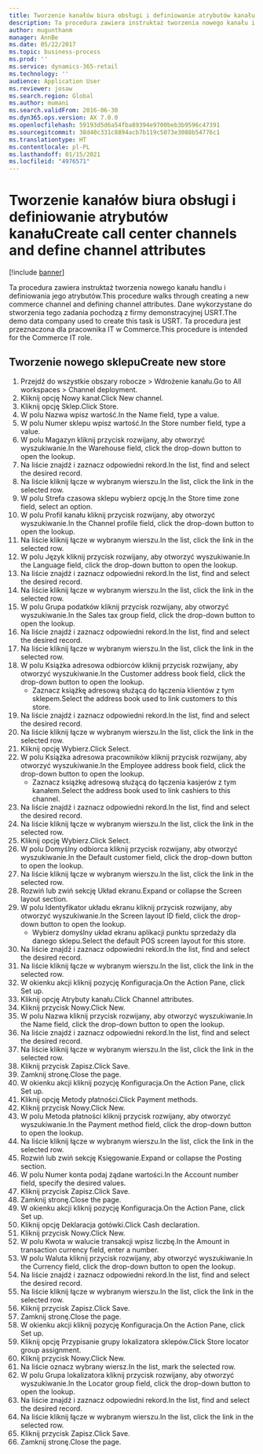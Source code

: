 ```yaml
---
title: Tworzenie kanałów biura obsługi i definiowanie atrybutów kanału
description: Ta procedura zawiera instruktaż tworzenia nowego kanału i definiowania jego atrybutów.
author: mugunthanm
manager: AnnBe
ms.date: 05/22/2017
ms.topic: business-process
ms.prod: ''
ms.service: dynamics-365-retail
ms.technology: ''
audience: Application User
ms.reviewer: josaw
ms.search.region: Global
ms.author: mumani
ms.search.validFrom: 2016-06-30
ms.dyn365.ops.version: AX 7.0.0
ms.openlocfilehash: 59193d5d6a54fba89394e9700beb3b9596c47391
ms.sourcegitcommit: 38d40c331c8894acb7b119c5073e3088b54776c1
ms.translationtype: HT
ms.contentlocale: pl-PL
ms.lasthandoff: 01/15/2021
ms.locfileid: "4976571"
---
```

# <a name="create-call-center-channels-and-define-channel-attributes"></a><span data-ttu-id="0bd6a-103">Tworzenie kanałów biura obsługi i definiowanie atrybutów kanału</span><span class="sxs-lookup"><span data-stu-id="0bd6a-103">Create call center channels and define channel attributes</span></span>

[!include [banner](../includes/banner.md)]

<span data-ttu-id="0bd6a-104">Ta procedura zawiera instruktaż tworzenia nowego kanału handlu i definiowania jego atrybutów.</span><span class="sxs-lookup"><span data-stu-id="0bd6a-104">This procedure walks through creating a new commerce channel and defining channel attributes.</span></span> <span data-ttu-id="0bd6a-105">Dane wykorzystane do stworzenia tego zadania pochodzą z firmy demonstracyjnej USRT.</span><span class="sxs-lookup"><span data-stu-id="0bd6a-105">The demo data company used to create this task is USRT.</span></span> <span data-ttu-id="0bd6a-106">Ta procedura jest przeznaczona dla pracownika IT w Commerce.</span><span class="sxs-lookup"><span data-stu-id="0bd6a-106">This procedure is intended for the Commerce IT role.</span></span>


## <a name="create-new-store"></a><span data-ttu-id="0bd6a-107">Tworzenie nowego sklepu</span><span class="sxs-lookup"><span data-stu-id="0bd6a-107">Create new store</span></span>
1. <span data-ttu-id="0bd6a-108">Przejdź do wszystkie obszary robocze > Wdrożenie kanału.</span><span class="sxs-lookup"><span data-stu-id="0bd6a-108">Go to All workspaces > Channel deployment.</span></span>
2. <span data-ttu-id="0bd6a-109">Kliknij opcję Nowy kanał.</span><span class="sxs-lookup"><span data-stu-id="0bd6a-109">Click New channel.</span></span>
3. <span data-ttu-id="0bd6a-110">Kliknij opcję Sklep.</span><span class="sxs-lookup"><span data-stu-id="0bd6a-110">Click Store.</span></span>
4. <span data-ttu-id="0bd6a-111">W polu Nazwa wpisz wartość.</span><span class="sxs-lookup"><span data-stu-id="0bd6a-111">In the Name field, type a value.</span></span>
5. <span data-ttu-id="0bd6a-112">W polu Numer sklepu wpisz wartość.</span><span class="sxs-lookup"><span data-stu-id="0bd6a-112">In the Store number field, type a value.</span></span>
6. <span data-ttu-id="0bd6a-113">W polu Magazyn kliknij przycisk rozwijany, aby otworzyć wyszukiwanie.</span><span class="sxs-lookup"><span data-stu-id="0bd6a-113">In the Warehouse field, click the drop-down button to open the lookup.</span></span>
7. <span data-ttu-id="0bd6a-114">Na liście znajdź i zaznacz odpowiedni rekord.</span><span class="sxs-lookup"><span data-stu-id="0bd6a-114">In the list, find and select the desired record.</span></span>
8. <span data-ttu-id="0bd6a-115">Na liście kliknij łącze w wybranym wierszu.</span><span class="sxs-lookup"><span data-stu-id="0bd6a-115">In the list, click the link in the selected row.</span></span>
9. <span data-ttu-id="0bd6a-116">W polu Strefa czasowa sklepu wybierz opcję.</span><span class="sxs-lookup"><span data-stu-id="0bd6a-116">In the Store time zone field, select an option.</span></span>
10. <span data-ttu-id="0bd6a-117">W polu Profil kanału kliknij przycisk rozwijany, aby otworzyć wyszukiwanie.</span><span class="sxs-lookup"><span data-stu-id="0bd6a-117">In the Channel profile field, click the drop-down button to open the lookup.</span></span>
11. <span data-ttu-id="0bd6a-118">Na liście kliknij łącze w wybranym wierszu.</span><span class="sxs-lookup"><span data-stu-id="0bd6a-118">In the list, click the link in the selected row.</span></span>
12. <span data-ttu-id="0bd6a-119">W polu Język kliknij przycisk rozwijany, aby otworzyć wyszukiwanie.</span><span class="sxs-lookup"><span data-stu-id="0bd6a-119">In the Language field, click the drop-down button to open the lookup.</span></span>
13. <span data-ttu-id="0bd6a-120">Na liście znajdź i zaznacz odpowiedni rekord.</span><span class="sxs-lookup"><span data-stu-id="0bd6a-120">In the list, find and select the desired record.</span></span>
14. <span data-ttu-id="0bd6a-121">Na liście kliknij łącze w wybranym wierszu.</span><span class="sxs-lookup"><span data-stu-id="0bd6a-121">In the list, click the link in the selected row.</span></span>
15. <span data-ttu-id="0bd6a-122">W polu Grupa podatków kliknij przycisk rozwijany, aby otworzyć wyszukiwanie.</span><span class="sxs-lookup"><span data-stu-id="0bd6a-122">In the Sales tax group field, click the drop-down button to open the lookup.</span></span>
16. <span data-ttu-id="0bd6a-123">Na liście znajdź i zaznacz odpowiedni rekord.</span><span class="sxs-lookup"><span data-stu-id="0bd6a-123">In the list, find and select the desired record.</span></span>
17. <span data-ttu-id="0bd6a-124">Na liście kliknij łącze w wybranym wierszu.</span><span class="sxs-lookup"><span data-stu-id="0bd6a-124">In the list, click the link in the selected row.</span></span>
18. <span data-ttu-id="0bd6a-125">W polu Książka adresowa odbiorców kliknij przycisk rozwijany, aby otworzyć wyszukiwanie.</span><span class="sxs-lookup"><span data-stu-id="0bd6a-125">In the Customer address book field, click the drop-down button to open the lookup.</span></span>
    * <span data-ttu-id="0bd6a-126">Zaznacz książkę adresową służącą do łączenia klientów z tym sklepem.</span><span class="sxs-lookup"><span data-stu-id="0bd6a-126">Select the address book used to link customers to this store.</span></span>  
19. <span data-ttu-id="0bd6a-127">Na liście znajdź i zaznacz odpowiedni rekord.</span><span class="sxs-lookup"><span data-stu-id="0bd6a-127">In the list, find and select the desired record.</span></span>
20. <span data-ttu-id="0bd6a-128">Na liście kliknij łącze w wybranym wierszu.</span><span class="sxs-lookup"><span data-stu-id="0bd6a-128">In the list, click the link in the selected row.</span></span>
21. <span data-ttu-id="0bd6a-129">Kliknij opcję Wybierz.</span><span class="sxs-lookup"><span data-stu-id="0bd6a-129">Click Select.</span></span>
22. <span data-ttu-id="0bd6a-130">W polu Książka adresowa pracowników kliknij przycisk rozwijany, aby otworzyć wyszukiwanie.</span><span class="sxs-lookup"><span data-stu-id="0bd6a-130">In the Employee address book field, click the drop-down button to open the lookup.</span></span>
    * <span data-ttu-id="0bd6a-131">Zaznacz książkę adresową służącą do łączenia kasjerów z tym kanałem.</span><span class="sxs-lookup"><span data-stu-id="0bd6a-131">Select the address book used to link cashiers to this channel.</span></span>  
23. <span data-ttu-id="0bd6a-132">Na liście znajdź i zaznacz odpowiedni rekord.</span><span class="sxs-lookup"><span data-stu-id="0bd6a-132">In the list, find and select the desired record.</span></span>
24. <span data-ttu-id="0bd6a-133">Na liście kliknij łącze w wybranym wierszu.</span><span class="sxs-lookup"><span data-stu-id="0bd6a-133">In the list, click the link in the selected row.</span></span>
25. <span data-ttu-id="0bd6a-134">Kliknij opcję Wybierz.</span><span class="sxs-lookup"><span data-stu-id="0bd6a-134">Click Select.</span></span>
26. <span data-ttu-id="0bd6a-135">W polu Domyślny odbiorca kliknij przycisk rozwijany, aby otworzyć wyszukiwanie.</span><span class="sxs-lookup"><span data-stu-id="0bd6a-135">In the Default customer field, click the drop-down button to open the lookup.</span></span>
27. <span data-ttu-id="0bd6a-136">Na liście kliknij łącze w wybranym wierszu.</span><span class="sxs-lookup"><span data-stu-id="0bd6a-136">In the list, click the link in the selected row.</span></span>
28. <span data-ttu-id="0bd6a-137">Rozwiń lub zwiń sekcję Układ ekranu.</span><span class="sxs-lookup"><span data-stu-id="0bd6a-137">Expand or collapse the Screen layout section.</span></span>
29. <span data-ttu-id="0bd6a-138">W polu Identyfikator układu ekranu kliknij przycisk rozwijany, aby otworzyć wyszukiwanie.</span><span class="sxs-lookup"><span data-stu-id="0bd6a-138">In the Screen layout ID field, click the drop-down button to open the lookup.</span></span>
    * <span data-ttu-id="0bd6a-139">Wybierz domyślny układ ekranu aplikacji punktu sprzedaży dla danego sklepu.</span><span class="sxs-lookup"><span data-stu-id="0bd6a-139">Select the default POS screen layout for this store.</span></span>  
30. <span data-ttu-id="0bd6a-140">Na liście znajdź i zaznacz odpowiedni rekord.</span><span class="sxs-lookup"><span data-stu-id="0bd6a-140">In the list, find and select the desired record.</span></span>
31. <span data-ttu-id="0bd6a-141">Na liście kliknij łącze w wybranym wierszu.</span><span class="sxs-lookup"><span data-stu-id="0bd6a-141">In the list, click the link in the selected row.</span></span>
32. <span data-ttu-id="0bd6a-142">W okienku akcji kliknij pozycję Konfiguracja.</span><span class="sxs-lookup"><span data-stu-id="0bd6a-142">On the Action Pane, click Set up.</span></span>
33. <span data-ttu-id="0bd6a-143">Kliknij opcję Atrybuty kanału.</span><span class="sxs-lookup"><span data-stu-id="0bd6a-143">Click Channel attributes.</span></span>
34. <span data-ttu-id="0bd6a-144">Kliknij przycisk Nowy.</span><span class="sxs-lookup"><span data-stu-id="0bd6a-144">Click New.</span></span>
35. <span data-ttu-id="0bd6a-145">W polu Nazwa kliknij przycisk rozwijany, aby otworzyć wyszukiwanie.</span><span class="sxs-lookup"><span data-stu-id="0bd6a-145">In the Name field, click the drop-down button to open the lookup.</span></span>
36. <span data-ttu-id="0bd6a-146">Na liście znajdź i zaznacz odpowiedni rekord.</span><span class="sxs-lookup"><span data-stu-id="0bd6a-146">In the list, find and select the desired record.</span></span>
37. <span data-ttu-id="0bd6a-147">Na liście kliknij łącze w wybranym wierszu.</span><span class="sxs-lookup"><span data-stu-id="0bd6a-147">In the list, click the link in the selected row.</span></span>
38. <span data-ttu-id="0bd6a-148">Kliknij przycisk Zapisz.</span><span class="sxs-lookup"><span data-stu-id="0bd6a-148">Click Save.</span></span>
39. <span data-ttu-id="0bd6a-149">Zamknij stronę.</span><span class="sxs-lookup"><span data-stu-id="0bd6a-149">Close the page.</span></span>
40. <span data-ttu-id="0bd6a-150">W okienku akcji kliknij pozycję Konfiguracja.</span><span class="sxs-lookup"><span data-stu-id="0bd6a-150">On the Action Pane, click Set up.</span></span>
41. <span data-ttu-id="0bd6a-151">Kliknij opcję Metody płatności.</span><span class="sxs-lookup"><span data-stu-id="0bd6a-151">Click Payment methods.</span></span>
42. <span data-ttu-id="0bd6a-152">Kliknij przycisk Nowy.</span><span class="sxs-lookup"><span data-stu-id="0bd6a-152">Click New.</span></span>
43. <span data-ttu-id="0bd6a-153">W polu Metoda płatności kliknij przycisk rozwijany, aby otworzyć wyszukiwanie.</span><span class="sxs-lookup"><span data-stu-id="0bd6a-153">In the Payment method field, click the drop-down button to open the lookup.</span></span>
44. <span data-ttu-id="0bd6a-154">Na liście kliknij łącze w wybranym wierszu.</span><span class="sxs-lookup"><span data-stu-id="0bd6a-154">In the list, click the link in the selected row.</span></span>
45. <span data-ttu-id="0bd6a-155">Rozwiń lub zwiń sekcję Księgowanie.</span><span class="sxs-lookup"><span data-stu-id="0bd6a-155">Expand or collapse the Posting section.</span></span>
46. <span data-ttu-id="0bd6a-156">W polu Numer konta podaj żądane wartości.</span><span class="sxs-lookup"><span data-stu-id="0bd6a-156">In the Account number field, specify the desired values.</span></span>
47. <span data-ttu-id="0bd6a-157">Kliknij przycisk Zapisz.</span><span class="sxs-lookup"><span data-stu-id="0bd6a-157">Click Save.</span></span>
48. <span data-ttu-id="0bd6a-158">Zamknij stronę.</span><span class="sxs-lookup"><span data-stu-id="0bd6a-158">Close the page.</span></span>
49. <span data-ttu-id="0bd6a-159">W okienku akcji kliknij pozycję Konfiguracja.</span><span class="sxs-lookup"><span data-stu-id="0bd6a-159">On the Action Pane, click Set up.</span></span>
50. <span data-ttu-id="0bd6a-160">Kliknij opcję Deklaracja gotówki.</span><span class="sxs-lookup"><span data-stu-id="0bd6a-160">Click Cash declaration.</span></span>
51. <span data-ttu-id="0bd6a-161">Kliknij przycisk Nowy.</span><span class="sxs-lookup"><span data-stu-id="0bd6a-161">Click New.</span></span>
52. <span data-ttu-id="0bd6a-162">W polu Kwota w walucie transakcji wpisz liczbę.</span><span class="sxs-lookup"><span data-stu-id="0bd6a-162">In the Amount in transaction currency field, enter a number.</span></span>
53. <span data-ttu-id="0bd6a-163">W polu Waluta kliknij przycisk rozwijany, aby otworzyć wyszukiwanie.</span><span class="sxs-lookup"><span data-stu-id="0bd6a-163">In the Currency field, click the drop-down button to open the lookup.</span></span>
54. <span data-ttu-id="0bd6a-164">Na liście znajdź i zaznacz odpowiedni rekord.</span><span class="sxs-lookup"><span data-stu-id="0bd6a-164">In the list, find and select the desired record.</span></span>
55. <span data-ttu-id="0bd6a-165">Na liście kliknij łącze w wybranym wierszu.</span><span class="sxs-lookup"><span data-stu-id="0bd6a-165">In the list, click the link in the selected row.</span></span>
56. <span data-ttu-id="0bd6a-166">Kliknij przycisk Zapisz.</span><span class="sxs-lookup"><span data-stu-id="0bd6a-166">Click Save.</span></span>
57. <span data-ttu-id="0bd6a-167">Zamknij stronę.</span><span class="sxs-lookup"><span data-stu-id="0bd6a-167">Close the page.</span></span>
58. <span data-ttu-id="0bd6a-168">W okienku akcji kliknij pozycję Konfiguracja.</span><span class="sxs-lookup"><span data-stu-id="0bd6a-168">On the Action Pane, click Set up.</span></span>
59. <span data-ttu-id="0bd6a-169">Kliknij opcję Przypisanie grupy lokalizatora sklepów.</span><span class="sxs-lookup"><span data-stu-id="0bd6a-169">Click Store locator group assignment.</span></span>
60. <span data-ttu-id="0bd6a-170">Kliknij przycisk Nowy.</span><span class="sxs-lookup"><span data-stu-id="0bd6a-170">Click New.</span></span>
61. <span data-ttu-id="0bd6a-171">Na liście oznacz wybrany wiersz.</span><span class="sxs-lookup"><span data-stu-id="0bd6a-171">In the list, mark the selected row.</span></span>
62. <span data-ttu-id="0bd6a-172">W polu Grupa lokalizatora kliknij przycisk rozwijany, aby otworzyć wyszukiwanie.</span><span class="sxs-lookup"><span data-stu-id="0bd6a-172">In the Locator group field, click the drop-down button to open the lookup.</span></span>
63. <span data-ttu-id="0bd6a-173">Na liście znajdź i zaznacz odpowiedni rekord.</span><span class="sxs-lookup"><span data-stu-id="0bd6a-173">In the list, find and select the desired record.</span></span>
64. <span data-ttu-id="0bd6a-174">Na liście kliknij łącze w wybranym wierszu.</span><span class="sxs-lookup"><span data-stu-id="0bd6a-174">In the list, click the link in the selected row.</span></span>
65. <span data-ttu-id="0bd6a-175">Kliknij przycisk Zapisz.</span><span class="sxs-lookup"><span data-stu-id="0bd6a-175">Click Save.</span></span>
66. <span data-ttu-id="0bd6a-176">Zamknij stronę.</span><span class="sxs-lookup"><span data-stu-id="0bd6a-176">Close the page.</span></span>

